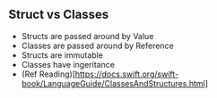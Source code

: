 ## Struct vs Classes

- Structs are passed around by Value
- Classes are passed around by Reference
- Structs are immutable
- Classes have ingeritance
- (Ref Reading)[https://docs.swift.org/swift-book/LanguageGuide/ClassesAndStructures.html]
